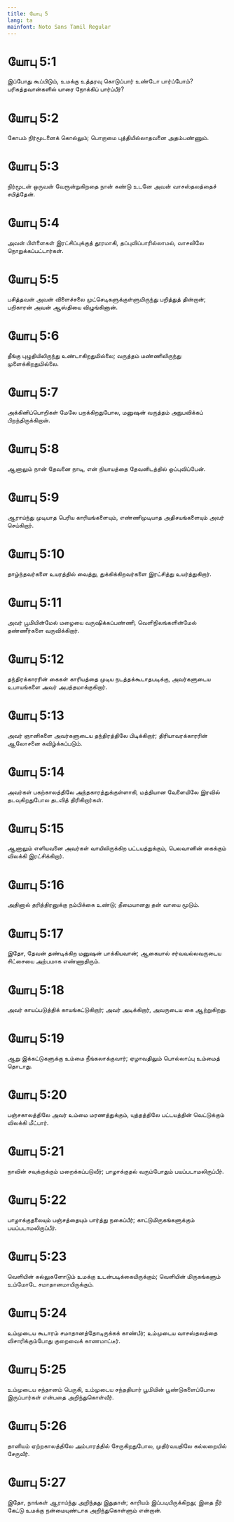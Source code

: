 ```yaml
---
title: யோபு 5
lang: ta
mainfont: Noto Sans Tamil Regular
---
```


# யோபு 5:1

இப்போது கூப்பிடும், உமக்கு உத்தரவு கொடுப்பார் உண்டோ பார்ப்போம்? பரிசுத்தவான்களில் யாரை நோக்கிப் பார்ப்பீர்?

# யோபு 5:2

கோபம் நிர்மூடனைக் கொல்லும்; பொறாமை புத்தியில்லாதவனை அதம்பண்ணும்.

# யோபு 5:3

நிர்மூடன் ஒருவன் வேரூன்றுகிறதை நான் கண்டு உடனே அவன் வாசஸ்தலத்தைச் சபித்தேன்.

# யோபு 5:4

அவன் பிள்ளைகள் இரட்சிப்புக்குத் தூரமாகி, தப்புவிப்பாரில்லாமல், வாசலிலே நொறுக்கப்பட்டார்கள்.

# யோபு 5:5

பசித்தவன் அவன் விளைச்சலை முட்செடிகளுக்குள்ளுமிருந்து பறித்துத் தின்றான்; பறிகாரன் அவன் ஆஸ்தியை விழுங்கினான்.

# யோபு 5:6

தீங்கு புழுதியிலிருந்து உண்டாகிறதுமில்லை; வருத்தம் மண்ணிலிருந்து முளைக்கிறதுமில்லை.

# யோபு 5:7

அக்கினிப்பொறிகள் மேலே பறக்கிறதுபோல, மனுஷன் வருத்தம் அநுபவிக்கப் பிறந்திருக்கிறான்.

# யோபு 5:8

ஆனாலும் நான் தேவனை நாடி, என் நியாயத்தை தேவனிடத்தில் ஒப்புவிப்பேன்.

# யோபு 5:9

ஆராய்ந்து முடியாத பெரிய காரியங்களையும், எண்ணிமுடியாத அதிசயங்களையும் அவர் செய்கிறார்.

# யோபு 5:10

தாழ்ந்தவர்களை உயரத்தில் வைத்து, துக்கிக்கிறவர்களை இரட்சித்து உயர்த்துகிறார்.

# யோபு 5:11

அவர் பூமியின்மேல் மழையை வருஷிக்கப்பண்ணி, வெளிநிலங்களின்மேல் தண்ணீர்களை வருவிக்கிறார்.

# யோபு 5:12

தந்திரக்காரரின் கைகள் காரியத்தை முடிய நடத்தக்கூடாதபடிக்கு, அவர்களுடைய உபாயங்களை அவர் அபத்தமாக்குகிறார்.

# யோபு 5:13

அவர் ஞானிகளை அவர்களுடைய தந்திரத்திலே பிடிக்கிறார்; திரியாவரக்காரரின் ஆலோசனை கவிழ்க்கப்படும்.

# யோபு 5:14

அவர்கள் பகற்காலத்திலே அந்தகாரத்துக்குள்ளாகி, மத்தியான வேளையிலே இரவில் தடவுகிறதுபோல தடவித் திரிகிறார்கள்.

# யோபு 5:15

ஆனாலும் எளியவனை அவர்கள் வாயிலிருக்கிற பட்டயத்துக்கும், பெலவானின் கைக்கும் விலக்கி இரட்சிக்கிறார்.

# யோபு 5:16

அதினால் தரித்திரனுக்கு நம்பிக்கை உண்டு; தீமையானது தன் வாயை மூடும்.

# யோபு 5:17

இதோ, தேவன் தண்டிக்கிற மனுஷன் பாக்கியவான்; ஆகையால் சர்வவல்லவருடைய சிட்சையை அற்பமாக எண்ணாதிரும்.

# யோபு 5:18

அவர் காயப்படுத்திக் காயங்கட்டுகிறார்; அவர் அடிக்கிறார், அவருடைய கை ஆற்றுகிறது.

# யோபு 5:19

ஆறு இக்கட்டுகளுக்கு உம்மை நீங்கலாக்குவார்; ஏழாவதிலும் பொல்லாப்பு உம்மைத் தொடாது.

# யோபு 5:20

பஞ்சகாலத்திலே அவர் உம்மை மரணத்துக்கும், யுத்தத்திலே பட்டயத்தின் வெட்டுக்கும் விலக்கி மீட்பார்.

# யோபு 5:21

நாவின் சவுக்குக்கும் மறைக்கப்படுவீர்; பாழாக்குதல் வரும்போதும் பயப்படாமலிருப்பீர்.

# யோபு 5:22

பாழாக்குதலையும் பஞ்சத்தையும் பார்த்து நகைப்பீர்; காட்டுமிருகங்களுக்கும் பயப்படாமலிருப்பீர்.

# யோபு 5:23

வெளியின் கல்லுகளோடும் உமக்கு உடன்படிக்கையிருக்கும்; வெளியின் மிருகங்களும் உம்மோடே சமாதானமாயிருக்கும்.

# யோபு 5:24

உம்முடைய கூடாரம் சமாதானத்தோடிருக்கக் காண்பீர்; உம்முடைய வாசஸ்தலத்தை விசாரிக்கும்போது குறைவைக் காணமாட்டீர்.

# யோபு 5:25

உம்முடைய சந்தானம் பெருகி, உம்முடைய சந்ததியார் பூமியின் பூண்டுகளைப்போல இருப்பார்கள் என்பதை அறிந்துகொள்வீர்.

# யோபு 5:26

தானியம் ஏற்றகாலத்திலே அம்பாரத்தில் சேருகிறதுபோல, முதிர்வயதிலே கல்லறையில் சேருவீர்.

# யோபு 5:27

இதோ, நாங்கள் ஆராய்ந்து அறிந்தது இதுதான்; காரியம் இப்படியிருக்கிறது; இதை நீர் கேட்டு உமக்கு நன்மையுண்டாக அறிந்துகொள்ளும் என்றான்.

